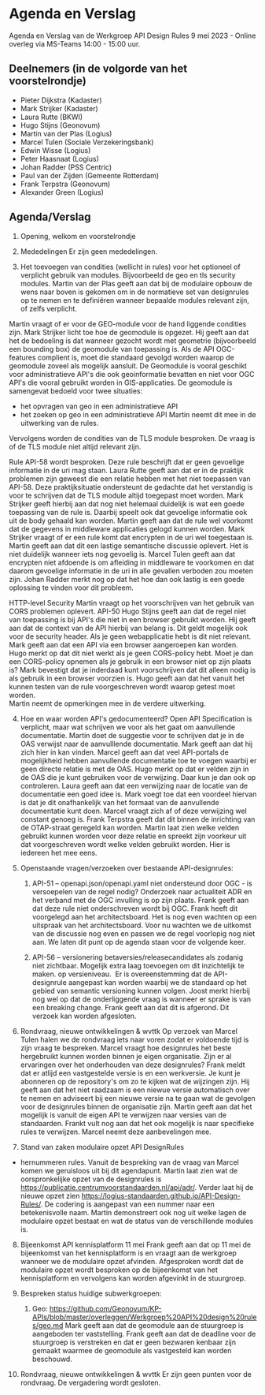 # Agenda en Verslag 

Agenda en Verslag van de Werkgroep API Design Rules 9 mei 2023 - Online overleg via MS-Teams 14:00 - 15:00 uur. 

## Deelnemers (in de volgorde van het voorstelrondje) 
- Pieter Dijkstra (Kadaster)
- Mark Strijker (Kadaster)
- Laura Rutte (BKWI)
- Hugo Stijns (Geonovum)
- Martin van der Plas (Logius)
- Marcel Tulen (Sociale Verzekeringsbank)
- Edwin Wisse (Logius)
- Peter Haasnaat (Logius)
- Johan Radder (PSS Centric)
- Paul van der Zijden (Gemeente Rotterdam)
- Frank Terpstra (Geonovum) 
- Alexander Green (Logius) 

## Agenda/Verslag

1. Opening, welkom en voorstelrondje
   
2. Mededelingen
Er zijn geen mededelingen. 

3. Het toevoegen van condities (wellicht in rules) voor het optioneel of verplicht gebruik van modules. Bijvoorbeeld de geo en tls security modules.
Martin van der Plas geeft aan dat bij de modulaire opbouw de wens naar boven is gekomen om in de normatieve set van designrules op te nemen en te definiëren wanneer bepaalde modules relevant zijn, of zelfs verplicht. 

Martin vraagt of er voor de GEO-module voor de hand liggende condities zijn. 
Mark Strijker licht toe hoe de geomodule is opgezet. Hij geeft aan dat het de bedoeling is dat wanneer gezocht wordt met geometrie (bijvoorbeeld een bounding box) de geomodule van toepassing is. Als de API OGC-features complient is, moet die standaard gevolgd worden waarop de geomodule zoveel als mogelijk aansluit. De Geomodule is vooral geschikt voor administratieve API's die ook geoinformatie bevatten en niet voor OGC API's die vooral gebruikt worden in GIS-applicaties.
De geomodule is samengevat bedoeld voor twee situaties:
- het opvragen van geo in een administratieve API    
- het zoeken op geo in een administratieve API
Martin neemt dit mee in de uitwerking van de rules. 

Vervolgens worden de condities van de TLS module besproken. 
De vraag is of de TLS module niet altijd relevant zijn. 

Rule API-58 wordt besproken. Deze rule beschrijft dat er geen gevoelige informatie in de uri mag staan. 
Laura Rutte geeft aan dat er in de praktijk problemen zijn geweest die een relatie hebben met het niet toepassen van API-58. Deze praktijksituatie ondersteunt de gedachte dat het verstandig is voor te schrijven dat de TLS module altijd toegepast moet worden.
Mark Strijker geeft hierbij aan dat nog niet helemaal duidelijk is wat een goede toepassing van de rule is. Daarbij speelt ook dat gevoelige informatie ook uit de body gehaald kan worden. Martin geeft aan dat de rule wel voorkomt dat de gegevens in middleware applicaties gelogd kunnen worden. 
Mark Strijker vraagt of er een rule komt dat encrypten in de uri wel toegestaan is. Martin geeft aan dat dit een lastige semantische discussie oplevert. Het is niet duidelijk wanneer iets nog gevoelig is. 
Marcel Tulen geeft aan dat encrypten niet afdoende is om afleiding in middleware te voorkomen en dat daarom gevoelige informatie in de uri in alle gevallen verboden zou moeten zijn. 
Johan Radder merkt nog op dat het hoe dan ook lastig is een goede oplossing te vinden voor dit probleem. 

HTTP-level Security
Martin vraagt op het voorschrijven van het gebruik van CORS problemen oplevert. API-50
Hugo Stijns geeft aan dat de regel niet van toepassing is bij API's die niet in een browser gebruikt worden. Hij geeft aan dat de context van de API hierbij van belang is. Dit geldt mogelijk ook voor de security header. Als je geen webapplicatie hebt is dit niet relevant. 
Mark geeft aan dat een API via een browser aangeroepen kan worden. Hugo merkt op dat dit niet werkt als je geen CORS-policy hebt. Moet je dan een CORS-policy opnemen als je gebruik in een browser niet op zijn plaats is? Mark bevestigt dat je inderdaad kunt voorschrijven dat dit alleen nodig is als gebruik in een browser voorzien is. 
Hugo geeft aan dat het vanuit het kunnen testen van de rule voorgeschreven wordt waarop getest moet worden.   
Martin neemt de opmerkingen mee in de verdere uitwerking. 

4. Hoe en waar worden API's gedocumenteerd?
Open API Specification is verplicht, maar wat schrijven we voor als het gaat om aanvullende documentatie. 
Martin doet de suggestie voor te schrijven dat je in de OAS verwijst naar de aanvulllende documentatie. Mark geeft aan dat hij zich hier in kan vinden. 
Marcel geeft aan dat veel API-portals de mogelijkheid hebben aanvullende documentatie toe te voegen waarbij er geen directe relatie is met de OAS. 
Hugo merkt op dat er velden zijn in de OAS die je kunt gebruiken voor de verwijzing. Daar kun je dan ook op controleren. Laura geeft aan dat een verwijzing naar de locatie van de documentatie een goed idee is. Mark voegt toe dat een voordeel hiervan is dat je dit onafhankelijk van het formaat van de aanvullende documentatie kunt doen. Marcel vraagt zich af of deze verwijzing wel constant genoeg is. Frank Terpstra geeft dat dit binnen de inrichting van de OTAP-straat geregeld kan worden. 
Martin laat zien welke velden gebruikt kunnen worden voor deze relatie en spreekt zijn voorkeur uit dat voorgeschreven wordt welke velden gebruikt worden. Hier is iedereen het mee eens. 

5. Openstaande vragen/verzoeken over bestaande API-designrules:
   1. API-51 – openapi.json/openapi.yaml niet ondersteund door OGC - is versoepelen van de regel nodig? Onderzoek naar actualiteit ADR en het verband met de OGC invulling is op zijn plaats. 
Frank geeft aan dat deze rule niet onderschreven wordt bij OGC. Frank heeft dit voorgelegd aan het architectsboard. Het is nog even wachten op een uitspraak van het architectsboard. Voor nu wachten we de uitkomst van de discussie nog even en passen we de regel voorlopig nog niet aan. We laten dit punt op de agenda staan voor de volgende keer.    

   2. API-56 – versionering betaversies/releasecandidates als zodanig niet zichtbaar. Mogelijk extra laag toevoegen om dit inzichtelijk te maken. op versieniveau. 
   Er is overeenstemming dat de API-designrule aangepast kan worden waarbij we de standaard op het gebied van semantic versioning kunnen volgen. Joost merkt hierbij nog wel op dat de onderliggende vraag is wanneer er sprake is van een breaking change. 
Frank geeft aan dat dit is afgerond. Dit verzoek kan worden afgesloten. 

9. Rondvraag, nieuwe ontwikkelingen & wvttk
Op verzoek van Marcel Tulen halen we de rondvraag iets naar voren zodat er voldoende tijd is zijn vraag te bespreken. 
Marcel vraagt hoe designrules het beste hergebruikt kunnen worden binnen je eigen organisatie. 
Zijn er al ervaringen over het onderhouden van deze designrules? Frank meldt dat er atlijd een vastgestelde versie is en een werkversie. Je kunt je abonneren op de repository's om zo te kijken wat de wijzingen zijn. Hij geeft aan dat het niet raadzaam is een niewue versie automatisch over te nemen en adviseert bij een nieuwe versie na te gaan wat de gevolgen voor de designrules binnen de organisatie zijn. Martin geeft aan dat het mogelijk is vanuit de eigen API te verwijzen naar versies van de standaarden. Frankt vult nog aan dat het ook mogelijk is naar specifieke rules te verwijzen. 
Marcel neemt deze aanbevelingen mee.    

7. Stand van zaken modulaire opzet API DesignRules 
  - hernummeren rules. 
Vanuit de bespreking van de vraag van Marcel komen we geruisloos uit bij dit agendapunt. Martin laat zien wat de oorspronkelijke opzet van de designrules is https://publicatie.centrumvoorstandaarden.nl/api/adr/. Verder laat hij de nieuwe opzet zien https://logius-standaarden.github.io/API-Design-Rules/. De codering is aangepast van een nummer naar een betekenisvolle naam. Martin demonstreert ook nog uit welke lagen de modulaire opzet bestaat en wat de status van de verschillende modules is. 

8. Bijeenkomst API kennisplatform 11 mei 
Frank geeft aan dat op 11 mei de bijeenkomst van het kennisplatform is en vraagt aan de werkgroep wanneer we de modulaire opzet afvinden. Afgesproken wordt dat de modulaire opzet wordt besproken op de bijeenkomst van het kennisplatform en vervolgens kan worden afgevinkt in de stuurgroep. 
  
6. Bespreken status huidige subwerkgroepen:
   1. Geo: https://github.com/Geonovum/KP-APIs/blob/master/overleggen/Werkgroep%20API%20design%20rules/geo.md
Mark geeft aan dat de geomodule aan de stuurgroep is aangeboden ter vaststelling. Frank geeft aan dat de deadline voor de stuurgroep is verstreken en dat er geen bezwaren kenbaar zijn gemaakt waarmee de geomodule als vastgesteld kan worden beschouwd. 
   
9. Rondvraag, nieuwe ontwikkelingen & wvttk
Er zijn geen punten voor de rondvraag. De vergadering wordt gesloten. 

